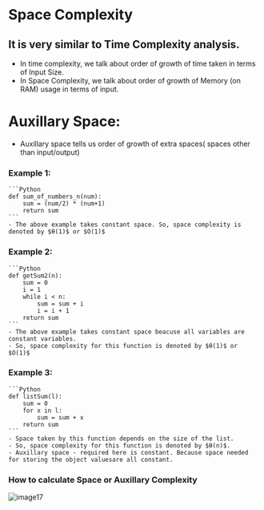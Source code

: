# Space Complexity
## It is very similar to Time Complexity analysis. 
- In time complexity, we talk about order of growth of time taken in terms of Input Size.
- In Space Complexity, we talk about order of growth of Memory (on RAM) usage in terms of input.

# Auxillary Space:  
- Auxillary space tells us order of growth of extra spaces( spaces other than input/output)

### Example 1:
    
    ```Python
    def sum_of_numbers_n(num):
        sum = (num/2) * (num+1)
        return sum
    ```
    - The above example takes constant space. So, space complexity is denoted by $θ(1)$ or $O(1)$

### Example 2:

    ```Python
    def getSum2(n):
        sum = 0
        i = 1
        while i < n:
            sum = sum + i
            i = i + 1
        return sum
    ```
    - The above example takes constant space beacuse all variables are constant variables.
    - So, space complexity for this function is denoted by $θ(1)$ or $O(1)$

### Example 3:

    ```Python
    def listSum(l):
        sum = 0
        for x in l:
            sum = sum + x
        return sum
    ```
    - Space taken by this function depends on the size of the list.
    - So, space complexity for this function is denoted by $θ(n)$.
    - Auxillary space - required here is constant. Because space needed for storing the object valuesare all constant.

### How to calculate Space or Auxillary Complexity

![image17](https://user-images.githubusercontent.com/74963600/201538210-9ef33e2e-5f51-47ea-8fa4-13ae5254e9a8.jpg)
